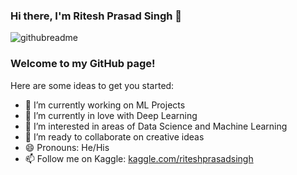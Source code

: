 ### Hi there, I'm Ritesh Prasad Singh 👋

<!--
**ritesh-chafer/ritesh-chafer** is a ✨ _special_ ✨ repository because its `README.md` (this file) appears on your GitHub profile.-->
![githubreadme](https://user-images.githubusercontent.com/42739237/88017786-0593ac00-cb44-11ea-8de5-0947b6d3b28d.jpg)



### Welcome to my GitHub page!

Here are some ideas to get you started:

- 🔭 I’m currently working on ML Projects
- 🌱 I’m currently in love with Deep Learning
- 🔭 I’m interested in areas of Data Science and Machine Learning
- 👯 I’m ready to collaborate on creative ideas
- 😄 Pronouns: He/His
- 📫 Follow me on Kaggle: [kaggle.com/riteshprasadsingh](https://www.kaggle.com/riteshprasadsingh)

